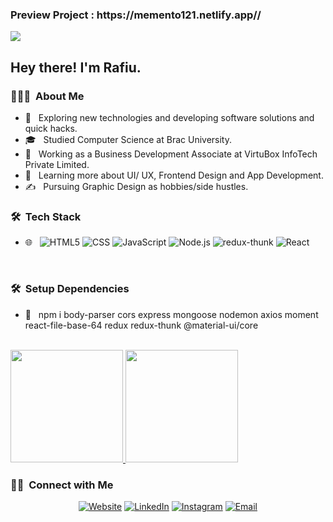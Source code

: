 <h3>Preview Project : https://memento121.netlify.app//</h3> 

<img src="https://media-exp1.licdn.com/dms/image/C4E03AQFCwolJdlQ31w/profile-displayphoto-shrink_800_800/0/1638850363855?e=1645056000&v=beta&t=fb9AL-hLkGXMYscO3O48EaRxzWrCkbACwXX2frzJjuY">

<h2> Hey there! I'm Rafiu.</h2>

<h3> 👨🏻‍💻 &nbsp;About Me </h3>

- 🤔 &nbsp; Exploring new technologies and developing software solutions and quick hacks.
- 🎓 &nbsp; Studied Computer Science at Brac University.
- 💼 &nbsp; Working as a Business Development Associate at VirtuBox InfoTech Private Limited.
- 🌱 &nbsp; Learning more about UI/ UX, Frontend Design and App Development.
- ✍️ &nbsp; Pursuing Graphic Design as hobbies/side hustles.

<h3> 🛠 &nbsp;Tech Stack</h3>

- 🌐 &nbsp;
  ![HTML5](https://img.shields.io/badge/-HTML5-333333?style=flat&logo=HTML5)
  ![CSS](https://img.shields.io/badge/-CSS-333333?style=flat&logo=CSS3&logoColor=1572B6)
  ![JavaScript](https://img.shields.io/badge/-JavaScript-333333?style=flat&logo=javascript)
  ![Node.js](https://img.shields.io/badge/-Node.js-333333?style=flat&logo=node.js)
  ![redux-thunk](https://img.shields.io/badge/-redux-333333?style=flat&logo=redux)
  ![React](https://img.shields.io/badge/-React-333333?style=flat&logo=react)

<br/>
<h3> 🛠 &nbsp;Setup Dependencies</h3>

- 🔧 &nbsp;
   npm i body-parser cors express mongoose nodemon axios moment react-file-base-64 redux redux-thunk @material-ui/core
   
 <br/>

<a href="https://github.com/rafiuislam">
  <img height="180em" src="https://github-readme-stats.vercel.app/api?username=rafiuislam&theme=buefy&show_icons=true" />
  <img height="180em" src="https://github-readme-stats.vercel.app/api/top-langs/?username=rafiuislam&theme=buefy&layout=compact" />
</a>

<br/>

<h3> 🤝🏻 &nbsp;Connect with Me </h3>

<p align="center">
<a href="https://rafiuislamportfolio.netlify.app/"><img alt="Website" src="https://img.shields.io/badge/Website-www.rafiuislam.com-blue?style=flat-square&logo=google-chrome"></a>
<a href="https://www.linkedin.com/in/rafiuislam/"><img alt="LinkedIn" src="https://img.shields.io/badge/LinkedIn-Rafiu%20Islam-blue?style=flat-square&logo=linkedin"></a>
<a href="https://www.instagram.com/mr.asstronaut/"><img alt="Instagram" src="https://img.shields.io/badge/Instagram-mr.asstronaut-blue?style=flat-square&logo=instagram"></a>
<a href="mailto:md.rafiu.islam@g.bracu.ac.bd"><img alt="Email" src="https://img.shields.io/badge/Email-md.rafiu.islam@g.bracu.ac.bd-blue?style=flat-square&logo=gmail"></a>
</p>

